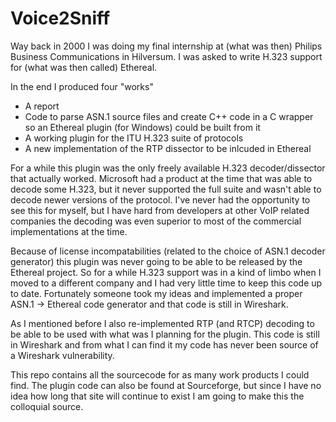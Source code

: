 # Voice2Sniff

Way back in 2000 I was doing my final internship at (what was then) Philips Business Communications in Hilversum. I was asked to write H.323 support for (what was then called) Ethereal.

In the end I produced four "works"
- A report
- Code to parse ASN.1 source files and create C++ code in a C wrapper so an Ethereal plugin (for Windows) could be built from it
- A working plugin for the ITU H.323 suite of protocols
- A new implementation of the RTP dissector to be inlcuded in Ethereal

For a while this plugin was the only freely available H.323 decoder/dissector that actually worked. Microsoft had a product at the time that was able to decode some H.323, but it never supported the full suite and wasn't able to decode newer versions of the protocol. I've never had the opportunity to see this for myself, but I have hard from developers at other VoIP related companies the decoding was even superior to most of the commercial implementations at the time.

Because of license incompatabilities (related to the choice of ASN.1 decoder generator) this plugin was never going to be able to be released by the Ethereal project. So for a while H.323 support was in a kind of limbo when I moved to a different company and I had very little time to keep this code up to date. Fortunately someone took my ideas and implemented a proper ASN.1 -> Ethereal code generator and that code is still in Wireshark.

As I mentioned before I also re-implemented RTP (and RTCP) decoding to be able to be used with what was I planning for the plugin. This code is still in Wireshark and from what I can find it my code has never been source of a Wireshark vulnerability.

This repo contains all the sourcecode for as many work products I could find. The plugin code can also be found at Sourceforge, but since I have no idea how long that site will continue to exist I am going to make this the colloquial source.
